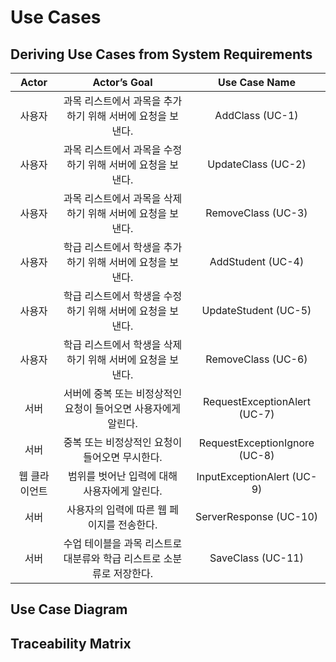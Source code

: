 # Use Cases

## Deriving Use Cases from System Requirements

Actor|Actor’s Goal|Use Case Name
:--:|:--:|:--:
사용자|과목 리스트에서 과목을 추가하기 위해 서버에 요청을 보낸다.|AddClass (UC-1)
사용자|과목 리스트에서 과목을 수정하기 위해 서버에 요청을 보낸다.|UpdateClass (UC-2)
사용자|과목 리스트에서 과목을 삭제하기 위해 서버에 요청을 보낸다.|RemoveClass (UC-3)
사용자|학급 리스트에서 학생을 추가하기 위해 서버에 요청을 보낸다.|AddStudent (UC-4)
사용자|학급 리스트에서 학생을 수정하기 위해 서버에 요청을 보낸다.|UpdateStudent (UC-5)
사용자|학급 리스트에서 학생을 삭제하기 위해 서버에 요청을 보낸다.|RemoveClass (UC-6)
서버|서버에 중복 또는 비정상적인 요청이 들어오면 사용자에게 알린다.|RequestExceptionAlert (UC-7)
서버|중복 또는 비정상적인 요청이 들어오면 무시한다.|RequestExceptionIgnore (UC-8)
웹 클라이언트|범위를 벗어난 입력에 대해 사용자에게 알린다.|InputExceptionAlert (UC-9)
서버|사용자의 입력에 따른 웹 페이지를 전송한다.|ServerResponse (UC-10)
서버|수업 테이블을 과목 리스트로 대분류와 학급 리스트로 소분류로 저장한다.|SaveClass (UC-11)

## Use Case Diagram

## Traceability Matrix
